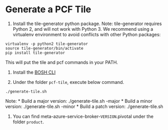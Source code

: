 # Generate a PCF Tile

1. Install the tile-generator python package. Note: tile-generator requires Python 2, and will not work with Python 3. We recommend using a virtualenv environment to avoid conflicts with other Python packages:

  ```
  virtualenv -p python2 tile-generator
  source tile-generator/bin/activate
  pip install tile-generator
  ```

  This will put the tile and pcf commands in your PATH.

1. Install the [BOSH CLI](https://bosh.io/docs/bosh-cli.html)

1. Under the folder `pcf-tile`, execute below command.

  ```
  ./generate-tile.sh
  ```

  Note:
    * Build a major version: ./generate-tile.sh -major
    * Build a minor version: ./generate-tile.sh -minor
    * Build a patch version: ./generate-tile.sh

1. You can find meta-azure-service-broker-`VERSION`.pivotal under the folder `product`.
